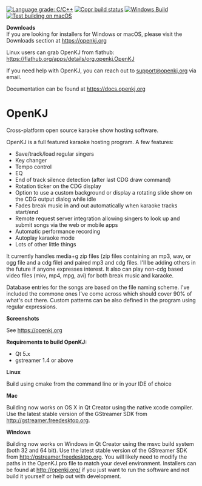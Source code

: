 [![Language grade: C/C++](https://img.shields.io/lgtm/grade/cpp/g/OpenKJ/OpenKJ.svg?logo=lgtm&logoWidth=18)](https://lgtm.com/projects/g/OpenKJ/OpenKJ/context:cpp)
[![Copr build status](https://copr.fedorainfracloud.org/coprs/openkj/OpenKJ-unstable/package/openkjtools/status_image/last_build.png)](https://copr.fedorainfracloud.org/coprs/openkj/OpenKJ-unstable/package/openkjtools/)
[![Windows Build](https://github.com/OpenKJ/OpenKJ/actions/workflows/windows-test.yml/badge.svg)](https://github.com/OpenKJ/OpenKJ/actions/workflows/windows-test.yml)
[![Test building on macOS](https://github.com/OpenKJ/OpenKJ/actions/workflows/macos-test.yml/badge.svg)](https://github.com/OpenKJ/OpenKJ/actions/workflows/macos-test.yml)

**Downloads**  
If you are looking for installers for Windows or macOS, please visit the Downloads section at https://openkj.org

Linux users can grab OpenKJ from flathub: https://flathub.org/apps/details/org.openkj.OpenKJ

If you need help with OpenKJ, you can reach out to support@openkj.org via email.

Documentation can be found at https://docs.openkj.org

OpenKJ
======

Cross-platform open source karaoke show hosting software.

OpenKJ is a full featured karaoke hosting program.
A few features:
* Save/track/load regular singers
* Key changer
* Tempo control
* EQ
* End of track silence detection (after last CDG draw command)
* Rotation ticker on the CDG display
* Option to use a custom background or display a rotating slide show on the CDG output dialog while idle
* Fades break music in and out automatically when karaoke tracks start/end
* Remote request server integration allowing singers to look up and submit songs via the web or mobile apps
* Automatic performance recording
* Autoplay karaoke mode
* Lots of other little things

It currently handles media+g zip files (zip files containing an mp3, wav, or ogg file and a cdg file) and paired mp3 and cdg files.  I'll be adding others in the future if anyone expresses interest.  It also can play non-cdg based video files (mkv, mp4, mpg, avi) for both break music and karaoke.

Database entries for the songs are based on the file naming scheme.  I've included the commone ones I've come across which should cover 90% of what's out there. Custom patterns can be also defined in the program using regular expressions.


**Screenshots**

See https://openkj.org

**Requirements to build OpenKJ:**

* Qt 5.x
* gstreamer 1.4 or above

**Linux**

Build using cmake from the command line or in your IDE of choice

**Mac**

Building now works on OS X in Qt Creator using the native xcode compiler.  Use the latest stable version of the GStreamer SDK from http://gstreamer.freedesktop.org.


**Windows**

Building now works on Windows in Qt Creator using the msvc build system (both 32 and 64 bit).  Use the latest stable version of the GStreamer SDK from http://gstreamer.freedesktop.org.  You will likely need to modify the paths in the OpenKJ.pro file to match your devel environment.  Installers can be found at http://openkj.org/ if you just want to run the software and not build it yourself or help out with development.

